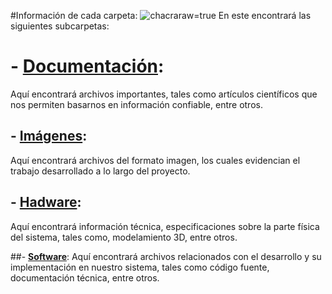 #Información de cada carpeta:
![chacra](https://github.com/Fx2048/Team_4_FdD/blob/main/Carpetas(del%20proyecto)/Im%C3%A1genes/DSC_1038.JPG?)raw=true
En este encontrará las siguientes subcarpetas:
# - [**Documentación**](Documentacion): 
Aquí encontrará archivos importantes, tales como artículos científicos que nos permiten basarnos en información confiable, entre otros.

##  - [**Imágenes**](Imagenes): 
Aquí encontrará archivos del formato imagen, los cuales evidencian el trabajo desarrollado a lo largo del proyecto.

## - [**Hadware**](Hadware): 
Aquí encontrará información técnica, especificaciones sobre la parte física del sistema, tales como, modelamiento 3D, entre otros.

##- [**Software**](Software): 
Aquí encontrará archivos relacionados con el desarrollo y su implementación en nuestro sistema, tales como código fuente, documentación técnica, entre otros.






